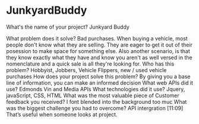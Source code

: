 # JunkyardBuddy
What's the name of your project?
Junkyard Buddy

What problem does it solve?
  Bad purchases. When buying a vehicle, most people don't know what they are selling. 
  They are eager to get it out of their posession to make space for something else. Also another scenario, 
  is that they know exactly what they have and know you aren't as well versed in the nomenclature and 
  a quick sale is all they're looking for. 
Who has this problem?
  Hobbyist, Jobbers, Vehicle Flippers, new / used vehicle purchases
How does your project solve this problem?
  By giving you a base line of information, you can make an informed decision
What web APIs did it use?
  Edmonds Vin and Media APIs
What technologies did it use?
  Jquery, javaScript, CSS, HTML
What was the most valuable piece of Customer feedback you received?
  I font blended into the background too muc
What was the biggest challenge you had to overcome?
  API intergration
[11:09]  
That’s useful when someone looks at project.
